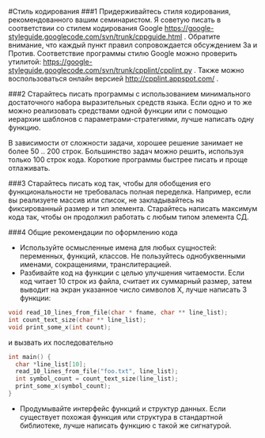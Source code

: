 #Стиль кодирования
###1 Придерживайтесь стиля кодирования, рекомендованного вашим семинаристом. 
Я советую писать в соответствии со стилем кодирования Google https://google-styleguide.googlecode.com/svn/trunk/cppguide.html .
Обратите внимание, что каждый пункт правил сопровождается обсуждением За и Против.
Соответствие программы стилю Google можно проверить утилитой: https://google-styleguide.googlecode.com/svn/trunk/cpplint/cpplint.py .
Также можно воспользоваться онлайн версией http://cpplint.appspot.com/ .

###2 Старайтесь писать программы с использованием минимального достаточного набора выразительных средств языка.
Если одно и то же можно реализовать средствами одной функции или с помощью иерархии шаблонов с параметрами-стратегиями, лучше написать одну функцию.

В зависимости от сложности задачи, хорошее решение занимает не более 50 .. 200 строк. Большинство задач можно решить, используя только 100 строк кода.
Короткие программы быстрее писать и проще отлаживать.

###3 Старайтесь писать код так, чтобы для обобщения его функциональности не требовалась полная переделка.
Например, если вы реализуете массив или список, не закладывайтесь на фиксированный размер и тип элемента.
Старайтесь написать максимум кода так, чтобы он продолжил работать с любым типом элемента СД.

###4 Общие рекомендации по оформлению кода
* Используйте осмысленные имена для любых сущностей: переменных, функций, классов. Не пользуйтесь однобуквенными именами, сокращениями, транслитерацией.
* Разбивайте код на функции с целью улучшения читаемости. Если код читает 10 строк из файла, считает их суммарный размер, затем выводит на экран указанное число символов X, лучше написать 3 функции:
```cpp
void read_10_lines_from_file(char * fname, char ** line_list);
int count_text_size(char ** line_list);
void print_some_x(int count);
```

и вызвать их последовательно
```cpp
int main() {
  char *line_list[10]; 
  read_10_lines_from_file("foo.txt", line_list);
  int symbol_count = count_text_size(line_list);
  print_some_x(symbol_count);
}
```

* Продумывайте интерфейс функций и структур данных. Если существует похожая функция или структура в стандартной библиотеке, 
лучше написать функцию с такой же сигнатурой.


